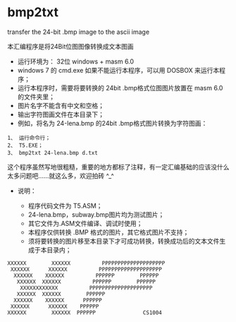 # bmp2txt
transfer the 24-bit .bmp image to the ascii image

本汇编程序是将24Bit位图图像转换成文本图画

- 运行环境为： 32位 windows + masm 6.0
- windows 7 的 cmd.exe 如果不能运行本程序，可以用 DOSBOX 来运行本程序；
- 运行本程序时，需要将要转换的 24bit .bmp格式位图图片放置在 masm 6.0 的文件夹里；
- 图片名字不能含有中文和空格；
- 输出字符图画文件在本目录下；
- 例如，将名为 24-lena.bmp 的24bit .bmp格式图片转换为字符图画：
 ```
 1、 运行命令行；
 2、 T5.EXE；
 3、 bmp2txt 24-lena.bmp d.txt
```
这个程序虽然写地很粗糙，重要的地方都标了注释，有一定汇编基础的应该没什么太多问题吧……就这么多，欢迎拍砖 ^_^

- 说明：

  - 程序代码文件为 T5.ASM；
  - 24-lena.bmp，subway.bmp图片均为测试图片；
  - 其它文件为.ASM文件编译、调试时使用；
  - 本程序仅供转换 .BMP 格式的图片，其它格式图片不支持；
  - 须将要转换的图片移至本目录下才可成功转换，转换成功后的文本文件生成于本目录内；
```
XXXXXX        XXXXXX          PPPPPPPPPPPPPPPPPPPP
 XXXXXX      XXXXXX          PPPPPPPPPPPPPPPPPPPP
  XXXXXX    XXXXXX          PPPPPP        PPPPPP
   XXXXXX  XXXXXX          PPPPPP        PPPPPP
    XXXXXXXXXXXX          PPPPPPPPPPPPPPPPPPPP
   XXXXXX  XXXXXX        PPPPPP
  XXXXXX    XXXXXX      PPPPPP
 XXXXXX      XXXXXX    PPPPPP
XXXXXX        XXXXXX  PPPPPP               CS1004
```
